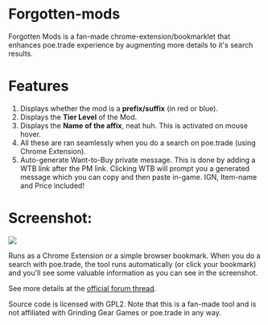 Forgotten-mods
==============

Forgotten Mods is a fan-made chrome-extension/bookmarklet that enhances poe.trade experience by augmenting more details to it's search results.

Features
==============
1. Displays whether the mod is a **prefix/suffix** (in red or blue).
2. Displays the **Tier Level** of the Mod.
3. Displays the **Name of the affix**, neat huh. This is activated on mouse hover.
4. All these are ran seamlessly when you do a search on poe.trade (using Chrome Extension).
5. Auto-generate Want-to-Buy private message. This is done by adding a WTB link after the PM link. Clicking WTB will prompt you a generated message which you can copy and then paste in-game. IGN, Item-name and Price included!

Screenshot:
==============
<img src="http://i.imgur.com/O05i9qS.png" />

Runs as a Chrome Extension or a simple browser bookmark. When you do a search with poe.trade, the tool runs automatically (or click your bookmark) and you'll see some valuable information as you can see in the screenshot.

See more details at the [official forum thread](https://www.pathofexile.com/forum/view-thread/1164052).


Source code is licensed with GPL2. Note that this is a fan-made tool and is not affiliated with Grinding Gear Games or poe.trade in any way.
